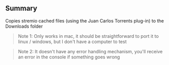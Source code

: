 ## Summary
Copies stremio cached files (using the Juan Carlos Torrents plug-in) to the Downloads folder

> Note 1: Only works in mac, it should be straightforward to port it to linux / windows, but I don't have a computer to test

> Note 2: It doesn't have any error handling mechanism, you'll receive an error in the console if something goes wrong
